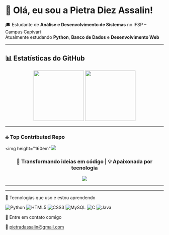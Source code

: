 # 👋 Olá, eu sou a Pietra Diez Assalin!

🎓 Estudante de **Análise e Desenvolvimento de Sistemas** no IFSP – Campus Capivari  
 Atualmente estudando **Python**, **Banco de Dados** e **Desenvolvimento Web**

---
## 📊 Estatísticas do GitHub

<div align="center">
  <img height="160em" src="https://github-readme-stats.vercel.app/api?username=Pietradiez&show_icons=true&theme=radical&count_private=true"/>
  <img height="160em" src="https://github-readme-stats.vercel.app/api/top-langs/?username=Pietradiez&layout=compact&theme=radical"/>
</div>

---

### 🔝 Top Contributed Repo
  <img height="160em"![](https://github-contributor-stats.vercel.app/api?username=Pietradiez&limit=5&theme=radical&combine_all_yearly_contributions=true)


<!-- Banner opcional -->
<!-- ![Banner](https://github.com/Pietradiez/Pietradiez/blob/main/banner.png) -->

<h3 align="center">
  🚀 Transformando ideias em código | 💡 Apaixonada por tecnologia
</h3>

<p align="center">
  <img src="https://readme-typing-svg.herokuapp.com?size=25&color=ff79c6&center=true&vCenter=true&width=500&lines=Olá,+sou+a+Pietra+Diez+Assalin!;Estudante+de+ADS+no+IFSP;Aprendendo+Python,+C,+e+Java!;Apaixonada+por+tecnologia+💻">
</p>

---
---

 🚀 Tecnologias que uso e estou aprendendo

![Python](https://img.shields.io/badge/Python-3776AB?style=for-the-badge&logo=python&logoColor=white)
![HTML5](https://img.shields.io/badge/HTML5-E34F26?style=for-the-badge&logo=html5&logoColor=white)
![CSS3](https://img.shields.io/badge/CSS3-1572B6?style=for-the-badge&logo=css3&logoColor=white)
![MySQL](https://img.shields.io/badge/MySQL-005C84?style=for-the-badge&logo=mysql&logoColor=white)
![C](https://img.shields.io/badge/C-00599C?style=for-the-badge&logo=c&logoColor=white)
![Java](https://img.shields.io/badge/Java-ED8B00?style=for-the-badge&logo=openjdk&logoColor=white)

💬 Entre em contato comigo

📧 pietradassalin@gmail.com 

